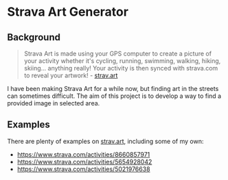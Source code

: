 # Strava Art Generator
 
## Background
> Strava Art is made using your GPS computer to create a picture of your activity whether it's cycling, running, swimming, walking, hiking, skiing... anything really! Your activity is then synced with strava.com to reveal your artwork!
\- [strav.art](https://www.strav.art/)

I have been making Strava Art for a while now, but finding art in the streets can sometimes difficult. The aim of this project is to develop a way to find a provided image in selected area.

## Examples
There are plenty of examples on [strav.art](https://www.strav.art/), including some of my own:
- https://www.strava.com/activities/8660857971
- https://www.strava.com/activities/5654928042
- https://www.strava.com/activities/5021976638
